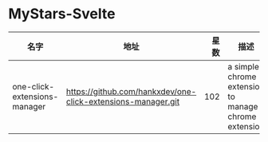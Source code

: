 # MyStars-Svelte
|            名字            |                            地址                            |星数|                        描述                        | 语言 |大小|
|----------------------------|------------------------------------------------------------|---:|----------------------------------------------------|------|----|
|one-click-extensions-manager|https://github.com/hankxdev/one-click-extensions-manager.git| 102|a simple chrome extension to manage chrome extension|Svelte|2 KB|
